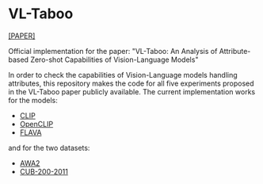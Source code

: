 # VL-Taboo
[[PAPER]](https://arxiv.org/abs/2209.06103)

Official implementation for the paper: "VL-Taboo: An Analysis of Attribute-based Zero-shot Capabilities of
Vision-Language Models"

In order to check the capabilities of Vision-Language models handling attributes, this repository makes the code for all five experiments proposed in the VL-Taboo paper publicly available.
The current implementation works for the models:
* [CLIP](https://github.com/openai/CLIP)
* [OpenCLIP](https://github.com/mlfoundations/open_clip)
* [FLAVA](https://huggingface.co/docs/transformers/model_doc/flava)

and for the two datasets:
* [AWA2](https://paperswithcode.com/dataset/awa2-1)
* [CUB-200-2011](https://paperswithcode.com/dataset/cub-200-2011)


